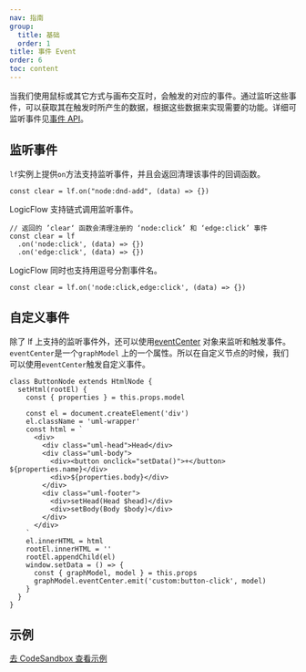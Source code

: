 ```yaml
---
nav: 指南
group:
  title: 基础
  order: 1
title: 事件 Event
order: 6
toc: content
---
```


当我们使用鼠标或其它方式与画布交互时，会触发的对应的事件。通过监听这些事件，可以获取其在触发时所产生的数据，根据这些数据来实现需要的功能。详细可监听事件见[事件 API](../../api/eventCenter.zh.md)。

## 监听事件

`lf`实例上提供`on`方法支持监听事件，并且会返回清理该事件的回调函数。

```tsx | pure
const clear = lf.on("node:dnd-add", (data) => {})
```

LogicFlow 支持链式调用监听事件。

```tsx | pure
// 返回的 ’clear‘ 函数会清理注册的 ‘node:click’ 和 ‘edge:click’ 事件
const clear = lf
  .on('node:click', (data) => {})
  .on('edge:click', (data) => {})
```

LogicFlow 同时也支持用逗号分割事件名。

```tsx | pure
const clear = lf.on('node:click,edge:click', (data) => {})
```

## 自定义事件

除了 lf 上支持的监听事件外，还可以使用[eventCenter](../../api/model//graphModel.zh.md#eventcenter)
对象来监听和触发事件。`eventCenter`是一个`graphModel`
上的一个属性。所以在自定义节点的时候，我们可以使用`eventCenter`触发自定义事件。

```tsx | pure
class ButtonNode extends HtmlNode {
  setHtml(rootEl) {
    const { properties } = this.props.model

    const el = document.createElement('div')
    el.className = 'uml-wrapper'
    const html = `
      <div>
        <div class="uml-head">Head</div>
        <div class="uml-body">
          <div><button onclick="setData()">+</button> ${properties.name}</div>
          <div>${properties.body}</div>
        </div>
        <div class="uml-footer">
          <div>setHead(Head $head)</div>
          <div>setBody(Body $body)</div>
        </div>
      </div>
    `
    el.innerHTML = html
    rootEl.innerHTML = ''
    rootEl.appendChild(el)
    window.setData = () => {
      const { graphModel, model } = this.props
      graphModel.eventCenter.emit('custom:button-click', model)
    }
  }
}
```

## 示例

<a href="https://codesandbox.io/embed/logicflow-step7-dpmgb?fontsize=14&hidenavigation=1&theme=dark&view=preview" target="_blank"> 去 CodeSandbox 查看示例</a>
